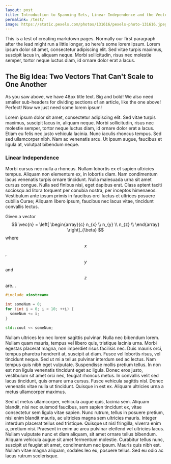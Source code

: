```yaml
---
layout: post
title: Introduction to Spanning Sets, Linear Independence and the Vector Space Basis
permalink: /test/
image: https://static.pexels.com/photos/131616/pexels-photo-131616.jpeg
---
```


This is a test of creating markdown pages.  Normally our first paragraph after the lead might run a little longer, so here's some lorem ipsum.  Lorem ipsum dolor sit amet, consectetur adipiscing elit. Sed vitae turpis maximus, suscipit lacus in, aliquam neque. Morbi sollicitudin, risus nec molestie semper, tortor neque luctus diam, id ornare dolor erat a lacus.

## The Big Idea: Two Vectors That Can't Scale to One Another ##

As you saw above, we have 48px title text.  Big and bold!  We also need smaller sub-headers for dividing sections of an article, like the one above!  Perfect!  Now we just need some lorem ipsum!

Lorem ipsum dolor sit amet, consectetur adipiscing elit. Sed vitae turpis maximus, suscipit lacus in, aliquam neque. Morbi sollicitudin, risus nec molestie semper, tortor neque luctus diam, id ornare dolor erat a lacus. Etiam eu felis nec justo vehicula lacinia. Nunc iaculis rhoncus tempus. Sed sed ullamcorper nibh. Nam ac venenatis arcu. Ut ipsum augue, faucibus et ligula at, volutpat bibendum neque.

### Linear Independence ###

Morbi cursus nec nulla a rhoncus. Nullam lobortis ex et sapien ultricies tempus. Aliquam non elementum ex, in lobortis diam. Nam condimentum lacus venenatis turpis ornare tincidunt. Nulla malesuada urna sit amet cursus congue. Nulla sed finibus nisi, eget dapibus erat. Class aptent taciti sociosqu ad litora torquent per conubia nostra, per inceptos himenaeos. Vestibulum ante ipsum primis in faucibus orci luctus et ultrices posuere cubilia Curae; Aliquam libero ipsum, faucibus nec lacus vitae, tincidunt convallis lectus.

Given a vector
$$
  \vec{n} =
  \left[
    \begin{array}{c}
      n_{x} \\
      n_{y} \\
      n_{z} \\
    \end{array}
  \right]_{\beta}
$$
where $$x$$, $$y$$ and $$z$$ are...

``` cpp
#include <iostream>

int someNum = 0;
for (int i = 0; i < 10; ++i) {
  someNum += i;
}

std::cout << someNum;
```

Nullam ultrices leo nec lorem sagittis pulvinar. Nulla nec bibendum lorem. Nullam quam mauris, tempus vel libero quis, tristique lacinia urna. Morbi egestas placerat magna, non imperdiet risus facilisis nec. Duis mauris orci, tempus pharetra hendrerit at, suscipit at diam. Fusce vel lobortis risus, vel tincidunt neque. Sed ut mi a tellus pulvinar interdum sed ac lectus. Nam tempus quis nibh eget vulputate. Suspendisse mollis pretium tellus. In non est non ligula venenatis tincidunt eget ac ligula. Donec eros justo, vestibulum sit amet orci nec, feugiat rhoncus metus. In convallis velit sed lacus tincidunt, quis ornare urna cursus. Fusce vehicula sagittis nisl. Donec venenatis vitae nulla ut tincidunt. Quisque in est ex. Aliquam ultricies urna a metus ullamcorper maximus.

Sed ut metus ullamcorper, vehicula augue quis, lacinia sem. Aliquam blandit, nisi nec euismod faucibus, sem sapien tincidunt ex, vitae consectetur sem ligula vitae sapien. Nunc rutrum, tellus in posuere pretium, nisi enim blandit mauris, ac ultricies magna sem ultricies mauris. Integer interdum placerat tellus sed tristique. Quisque ut nisl fringilla, viverra enim a, pretium nisi. Praesent in enim ac arcu pulvinar eleifend vel ultricies lacus. Nullam vulputate nunc et diam aliquam, sit amet ornare tellus bibendum. Aliquam vehicula augue sit amet fermentum molestie. Curabitur tellus nunc, suscipit ut feugiat sit amet, condimentum nec ipsum. Mauris quis nibh est. Nullam vitae magna aliquam, sodales leo eu, posuere tellus. Sed eu odio ac lacus rutrum scelerisque.
